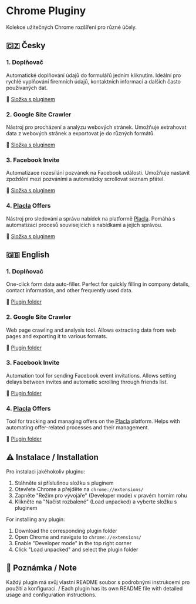 # Chrome Pluginy

Kolekce užitečných Chrome rozšíření pro různé účely.

## 🇨🇿 Česky

### 1. Doplňovač
Automatické doplňování údajů do formulářů jedním kliknutím. Ideální pro rychlé vyplňování firemních údajů, kontaktních informací a dalších často používaných dat.

📂 [Složka s pluginem](doplnovac/)

### 2. Google Site Crawler
Nástroj pro procházení a analýzu webových stránek. Umožňuje extrahovat data z webových stránek a exportovat je do různých formátů.

📂 [Složka s pluginem](Google_Site_crawler/)

### 3. Facebook Invite
Automatizace rozesílání pozvánek na Facebook události. Umožňuje nastavit zpoždění mezi pozváními a automaticky scrollovat seznam přátel.

📂 [Složka s pluginem](facebook_invite/)

### 4. [Placla](http://placla.eu) Offers
Nástroj pro sledování a správu nabídek na platformě [Placla](http://placla.eu). Pomáhá s automatizací procesů souvisejících s nabídkami a jejich správou.

📂 [Složka s pluginem](placla_offers/)

## 🇬🇧 English

### 1. Doplňovač
One-click form data auto-filler. Perfect for quickly filling in company details, contact information, and other frequently used data.

📂 [Plugin folder](doplnovac/)

### 2. Google Site Crawler
Web page crawling and analysis tool. Allows extracting data from web pages and exporting it to various formats.

📂 [Plugin folder](Google_Site_crawler/)

### 3. Facebook Invite
Automation tool for sending Facebook event invitations. Allows setting delays between invites and automatic scrolling through friends list.

📂 [Plugin folder](facebook_invite/)

### 4. [Placla](http://placla.eu) Offers
Tool for tracking and managing offers on the [Placla](http://placla.eu) platform. Helps with automating offer-related processes and their management.

📂 [Plugin folder](placla_offers/)

## ⚠️ Instalace / Installation

Pro instalaci jakéhokoliv pluginu:
1. Stáhněte si příslušnou složku s pluginem
2. Otevřete Chrome a přejděte na `chrome://extensions/`
3. Zapněte "Režim pro vývojáře" (Developer mode) v pravém horním rohu
4. Klikněte na "Načíst rozbalené" (Load unpacked) a vyberte složku s pluginem

For installing any plugin:
1. Download the corresponding plugin folder
2. Open Chrome and navigate to `chrome://extensions/`
3. Enable "Developer mode" in the top right corner
4. Click "Load unpacked" and select the plugin folder

## 📝 Poznámka / Note
Každý plugin má svůj vlastní README soubor s podrobnými instrukcemi pro použití a konfiguraci. / Each plugin has its own README file with detailed usage and configuration instructions. 
